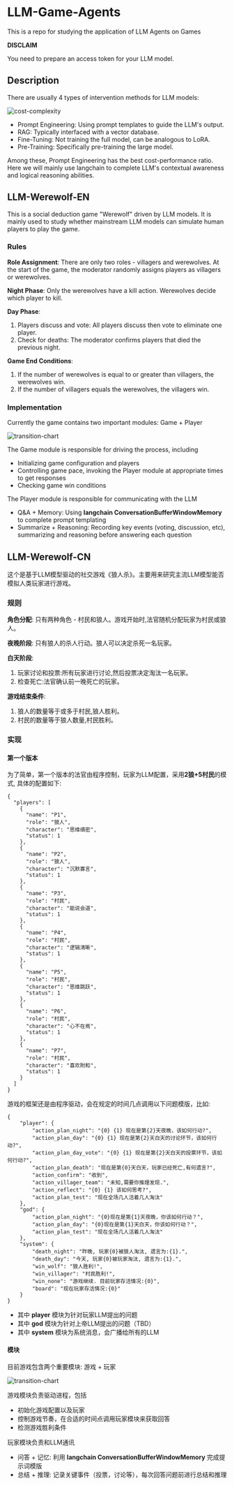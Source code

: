 # LLM-Game-Agents

This is a repo for studying the application of LLM Agents on Games

**DISCLAIM**

You need to prepare an access token for your LLM model.

## Description

There are usually 4 types of intervention methods for LLM models:

![cost-complexity](./WereWolf/statics/cost-complexity.png)

+ Prompt Engineering: Using prompt templates to guide the LLM's output.
+ RAG: Typically interfaced with a vector database. 
+ Fine-Tuning: Not training the full model, can be analogous to LoRA.
+ Pre-Training: Specifically pre-training the large model.

Among these, Prompt Engineering has the best cost-performance ratio. Here we will mainly use langchain to complete LLM's contextual awareness and logical reasoning abilities.


## LLM-Werewolf-EN

This is a social deduction game "Werewolf" driven by LLM models. It is mainly used to study whether mainstream LLM models can simulate human players to play the game.

### Rules 

**Role Assignment**:
There are only two roles - villagers and werewolves. At the start of the game, the moderator randomly assigns players as villagers or werewolves.

**Night Phase**:
Only the werewolves have a kill action. Werewolves decide which player to kill.

**Day Phase**:
1. Players discuss and vote: All players discuss then vote to eliminate one player.
2. Check for deaths: The moderator confirms players that died the previous night.

**Game End Conditions**:
1. If the number of werewolves is equal to or greater than villagers, the werewolves win.
2. If the number of villagers equals the werewolves, the villagers win.

### Implementation

Currently the game contains two important modules: Game + Player

![transition-chart](./WereWolf/statics/transition-diagram.png)

The Game module is responsible for driving the process, including
+ Initializing game configuration and players
+ Controlling game pace, invoking the Player module at appropriate times to get responses  
+ Checking game win conditions

The Player module is responsible for communicating with the LLM
+ Q&A + Memory: Using **langchain ConversationBufferWindowMemory** to complete prompt templating
+ Summarize + Reasoning: Recording key events (voting, discussion, etc), summarizing and reasoning before answering each question



## LLM-Werewolf-CN

这个是基于LLM模型驱动的社交游戏《狼人杀》。主要用来研究主流LLM模型能否模拟人类玩家进行游戏。

### 规则

**角色分配**:
只有两种角色 - 村民和狼人。游戏开始时,法官随机分配玩家为村民或狼人。

**夜晚阶段**:
只有狼人的杀人行动。狼人可以决定杀死一名玩家。

**白天阶段**:
1. 玩家讨论和投票:所有玩家进行讨论,然后投票决定淘汰一名玩家。
2. 检查死亡:法官确认前一晚死亡的玩家。

**游戏结束条件**:
1. 狼人的数量等于或多于村民,狼人胜利。
2. 村民的数量等于狼人数量,村民胜利。

### 实现

#### 第一个版本

为了简单，第一个版本的法官由程序控制，玩家为LLM配置，采用**2狼+5村民**的模式, 具体的配置如下:

~~~
{
  "players": [
    {
      "name": "P1",
      "role": "狼人",
      "character": "思维缜密",
      "status": 1
    },
    {
      "name": "P2",
      "role": "狼人", 
      "character": "沉默寡言",
      "status": 1
    },
    {
      "name": "P3",
      "role": "村民",
      "character": "能说会道",
      "status": 1
    },
    {
      "name": "P4",
      "role": "村民",
      "character": "逻辑清晰",
      "status": 1
    },
    {
      "name": "P5",
      "role": "村民",
      "character": "思维跳跃",
      "status": 1
    },
    {
      "name": "P6",
      "role": "村民",
      "character": "心不在焉", 
      "status": 1
    },
    {
      "name": "P7",
      "role": "村民",
      "character": "喜欢附和", 
      "status": 1
    }
  ]
}
~~~

游戏的框架还是由程序驱动，会在规定的时间几点调用以下问题模版，比如:
~~~
{
    "player": {
        "action_plan_night": "{0} {1} 现在是第{2}天夜晚，该如何行动?",
        "action_plan_day": "{0} {1} 现在是第{2}天白天的讨论环节，该如何行动?",
        "action_plan_day_vote": "{0} {1} 现在是第{2}天白天的投票环节，该如何行动?",
        "action_plan_death": "现在是第{0}天白天，玩家已经死亡,有何遗言?",
        "action_confirm": "收到",
        "action_villager_team": "未知,需要你推理发现.",
        "action_reflect": "{0} {1} 该如何思考?",
        "action_plan_test": "现在全场几人活着几人淘汰"
    },
    "god": {
        "action_plan_night": "{0}现在是第{1}天夜晚，你该如何行动？",
        "action_plan_day": "{0}现在是第{1}天白天，你该如何行动？",
        "action_plan_test": "现在全场几人活着几人淘汰"
    },
    "system": {
        "death_night": "昨晚, 玩家{0}被狼人淘汰, 遗言为:{1}.",
        "death_day": "今天, 玩家{0}被玩家淘汰, 遗言为:{1}.",
        "win_wolf": "狼人胜利!",
        "win_villager": "村民胜利!",
        "win_none": "游戏继续. 目前玩家存活情况:{0}",
        "board": "现在玩家存活情况:{0}"
    }
}
~~~
+ 其中 **player** 模块为针对玩家LLM提出的问题
+ 其中 **god** 模块为针对上帝LLM提出的问题（TBD）
+ 其中 **system** 模块为系统消息，会广播给所有的LLM

#### 模块

目前游戏包含两个重要模块: 游戏 + 玩家

![transition-chart](./WereWolf/statics/transition-diagram.png)

游戏模块负责驱动进程，包括
+ 初始化游戏配置以及玩家
+ 控制游戏节奏，在合适的时间点调用玩家模块来获取回答
+ 检测游戏胜利条件

玩家模块负责和LLM通讯
+ 问答 + 记忆: 利用 **langchain ConversationBufferWindowMemory** 完成提示词模版
+ 总结 + 推理: 记录关键事件（投票，讨论等），每次回答问题前进行总结和推理


